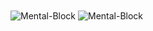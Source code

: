 
  <img align="center" src="https://github-readme-stats.vercel.app/api?username=mental-block&show_icons=true&theme=default&count_private=true&hide_border=true" alt="Mental-Block" />


  <img align="center" src="https://github-readme-stats.vercel.app/api/top-langs/?username=mental-block&layout=compact&hide_border=true" alt="Mental-Block" />

